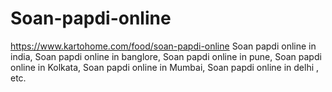# Soan-papdi-online
https://www.kartohome.com/food/soan-papdi-online Soan papdi online in india, Soan papdi online in banglore, Soan papdi online in pune, Soan papdi online in Kolkata, Soan papdi online in Mumbai, Soan papdi online in delhi , etc.
